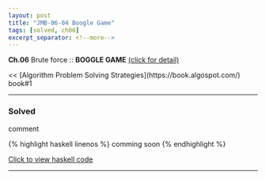 ```yaml
---
layout: post
title: "JMB-06-04 Boogle Game"
tags: [solved, ch06]
excerpt_separator: <!--more-->
---
```


**Ch.06** Brute force :: **BOGGLE GAME** <!--more--> [(click for detail)](https://algospot.com/judge/problem/read/BOGGLE)
<!--more--> << [Algorithm Problem Solving Strategies](https://book.algospot.com/) book#1

---

### Solved

comment

{% highlight haskell linenos %}
comming soon
{% endhighlight %}

[Click to view haskell code](https://github.com/fp-study/fp-study.github.io/blob/master/_haskell/2020-1-JongManBook/06-brute-force/)

---


